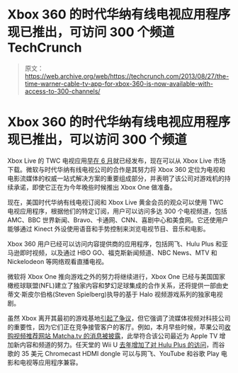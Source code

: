# Xbox 360 的时代华纳有线电视应用程序现已推出，可访问 300 个频道 TechCrunch

> 原文：<https://web.archive.org/web/https://techcrunch.com/2013/08/27/the-time-warner-cable-tv-app-for-xbox-360-is-now-available-with-access-to-300-channels/>

# Xbox 360 的时代华纳有线电视应用程序现已推出，可以访问 300 个频道

Xbox Live 的 TWC 电视应用[早在 6 月](https://web.archive.org/web/20221209210808/http://www.techmeme.com/130628/p11#a130628p11)就已经发布，现在可以从 Xbox Live 市场下载。微软与时代华纳有线电视公司的合作是其努力将 Xbox 360 定位为电视和电影流媒体的权威一站式解决方案的重要组成部分，并表明了该公司对游戏机的持续承诺，即使它正在为今年晚些时候推出 Xbox One 做准备。

现在，美国时代华纳有线电视订阅和 Xbox Live 黄金会员的观众可以使用 TWC 电视应用程序，根据他们的特定订阅，用户可以访问多达 300 个电视频道，包括 AMC、BBC 世界新闻、Bravo、卡通网、CNN、喜剧中心和美食网。它还使用户能够通过 Kinect 外设使用语音和手势控制来浏览电视节目、音乐和电影。

Xbox 360 用户已经可以访问内容提供商的应用程序，包括网飞、Hulu Plus 和亚马逊即时视频，以及通过 HBO GO、福克斯新闻频道、NBC News、MTV 和 Nickelodeon 等网络观看直播电视。

微软将 Xbox One 推向游戏之外的努力将继续进行，Xbox One 已经与美国国家橄榄球联盟(NFL)建立了独家内容和梦幻足球集成的合作关系，还将提供一部由史蒂文·斯皮尔伯格(Steven Spielberg)执导的基于 Halo 视频游戏系列的独家电视剧。

虽然 Xbox 离开其最初的游戏基地[引起了争议](https://web.archive.org/web/20221209210808/https://beta.techcrunch.com/2013/06/19/microsoft-heeds-gamer-feedback-dumps-xbox-one-drm-restrictions/)，但它强调了流媒体视频对科技公司的重要性，因为它们正在竞争接管客户的客厅。例如，本月早些时候，苹果公司[收购视频推荐网站 Matcha.tv 的消息被披露](https://web.archive.org/web/20221209210808/https://beta.techcrunch.com/2013/08/13/apple-scoops-up-matcha-tv-to-pack-more-smarts-into-apple-tv/)，此举符合该公司最近为 Apple TV 增加新内容和频道的努力。任天堂的 Wii U [去年增加了对 Hulu Plus 的访问](https://web.archive.org/web/20221209210808/https://beta.techcrunch.com/2012/11/21/hulu-plus-lands-on-nintendo-wii-u-uses-gamepad-for-second-screen-viewing/)，而谷歌的 35 美元 Chromecast HDMI dongle 可以与网飞、YouTube 和谷歌 Play 电影和电视等应用程序兼容。